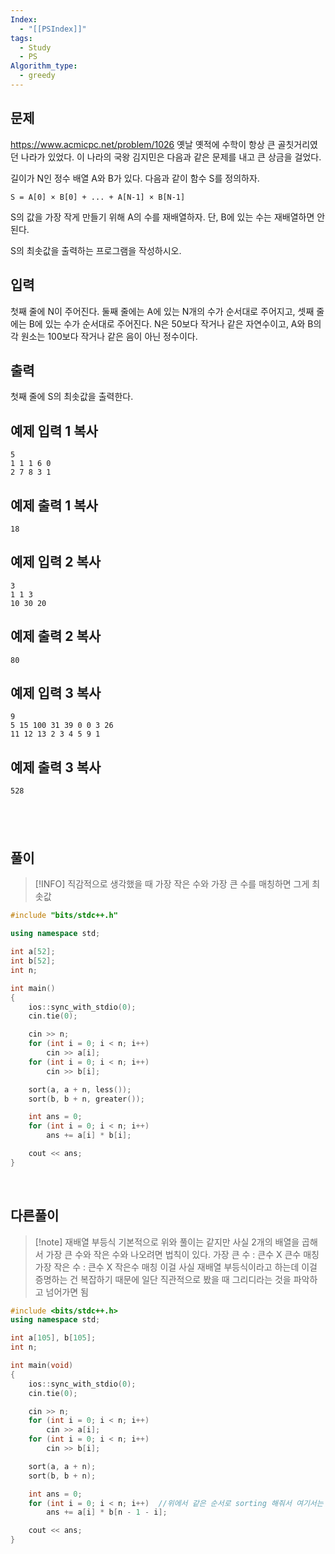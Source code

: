 ```yaml
---
Index:
  - "[[PSIndex]]"
tags:
  - Study
  - PS
Algorithm_type:
  - greedy
---
```

## 문제
https://www.acmicpc.net/problem/1026
옛날 옛적에 수학이 항상 큰 골칫거리였던 나라가 있었다. 이 나라의 국왕 김지민은 다음과 같은 문제를 내고 큰 상금을 걸었다.

길이가 N인 정수 배열 A와 B가 있다. 다음과 같이 함수 S를 정의하자.

`S = A[0] × B[0] + ... + A[N-1] × B[N-1]`

S의 값을 가장 작게 만들기 위해 A의 수를 재배열하자. 단, B에 있는 수는 재배열하면 안 된다.

S의 최솟값을 출력하는 프로그램을 작성하시오.

## 입력

첫째 줄에 N이 주어진다. 둘째 줄에는 A에 있는 N개의 수가 순서대로 주어지고, 셋째 줄에는 B에 있는 수가 순서대로 주어진다. N은 50보다 작거나 같은 자연수이고, A와 B의 각 원소는 100보다 작거나 같은 음이 아닌 정수이다.

## 출력

첫째 줄에 S의 최솟값을 출력한다.

## 예제 입력 1 복사

```
5
1 1 1 6 0
2 7 8 3 1
```
## 예제 출력 1 복사

```
18
```

## 예제 입력 2 복사

```
3
1 1 3
10 30 20
```

## 예제 출력 2 복사

```
80
```

## 예제 입력 3 복사

```
9
5 15 100 31 39 0 0 3 26
11 12 13 2 3 4 5 9 1
```

## 예제 출력 3 복사

```
528
```
   
---
## 풀이
> [!INFO] 직감적으로 생각했을 때 가장 작은 수와 가장 큰 수를 매칭하면 그게 최솟값
```cpp
#include "bits/stdc++.h"

using namespace std;

int a[52];
int b[52];
int n;

int main() 
{
	ios::sync_with_stdio(0);
	cin.tie(0);

	cin >> n;
	for (int i = 0; i < n; i++)
		cin >> a[i];
	for (int i = 0; i < n; i++)
		cin >> b[i];

	sort(a, a + n, less());
	sort(b, b + n, greater());

	int ans = 0;
	for (int i = 0; i < n; i++)
		ans += a[i] * b[i];

	cout << ans;
}
```
   
   
## 다른풀이
> [!note] 재배열 부등식
> 기본적으로 위와 풀이는 같지만 사실 2개의 배열을 곱해서 가장 큰 수와 작은 수와 나오려면 법칙이 있다.
> 가장 큰 수 : 큰수 X 큰수 매칭
> 가장 작은 수 : 큰수 X 작은수 매칭
> 이걸 사실 재배열 부등식이라고 하는데 이걸 증명하는 건 복잡하기 때문에
> 일단 직관적으로 봤을 때 그리디라는 것을 파악하고 넘어가면 됨
```cpp
#include <bits/stdc++.h>
using namespace std;

int a[105], b[105];
int n;

int main(void) 
{
	ios::sync_with_stdio(0);
	cin.tie(0);

	cin >> n;
	for (int i = 0; i < n; i++) 
		cin >> a[i];
	for (int i = 0; i < n; i++) 
		cin >> b[i];

	sort(a, a + n);
	sort(b, b + n);

	int ans = 0;
	for (int i = 0; i < n; i++)  //위에서 같은 순서로 sorting 해줘서 여기서는 반대로 매칭
		ans += a[i] * b[n - 1 - i];

	cout << ans;
}
```